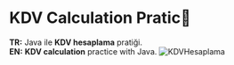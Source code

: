 # KDV Calculation Pratic🙌
<b>TR:</b> Java ile <b>KDV hesaplama</b> pratiği.<br>
<b>EN:</b> <b>KDV calculation</b> practice with Java.
![KDVHesaplama](https://user-images.githubusercontent.com/109991448/200260783-365ed612-a032-4376-a938-85d2aecc1d02.png)
